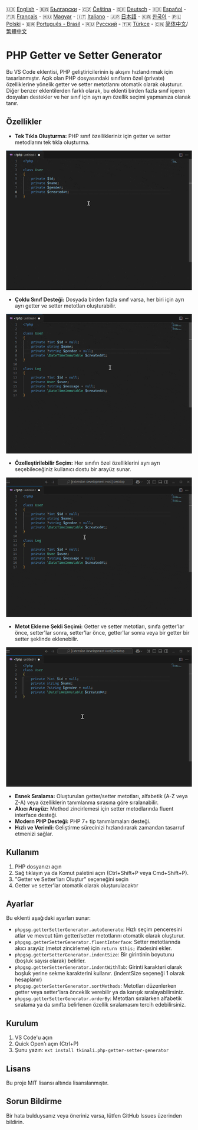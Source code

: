 🇺🇸 [English](./README.md) - 🇧🇬 [Български](./README_BG.md) - 🇨🇿 [Čeština](./README_CS.md) - 🇩🇪 [Deutsch](./README_DE.md) - 🇪🇸 [Español](./README_ES.md) - 🇫🇷 [Français](./README_FR.md) - 🇭🇺 [Magyar](./README_HU.md) - 🇮🇹 [Italiano](./README_IT.md) - 🇯🇵 [日本語](./README_JA.md) - 🇰🇷 [한국어](./README_KO.md) - 🇵🇱 [Polski](./README_PL.md) - 🇧🇷 [Português - Brasil](./README_PT-BR.md) - 🇷🇺 [Русский](./README_RU.md) - 🇹🇷 [Türkçe](./README_TR.md) - 🇨🇳 [简体中文](./README_ZH-CN.md)/[繁體中文](./README_ZH-TW.md)

# PHP Getter ve Setter Generator

Bu VS Code eklentisi, PHP geliştiricilerinin iş akışını hızlandırmak için tasarlanmıştır. Açık olan PHP dosyasındaki sınıfların özel (private) özelliklerine yönelik getter ve setter metotlarını otomatik olarak oluşturur. Diğer benzer eklentilerden farklı olarak, bu eklenti birden fazla sınıf içeren dosyaları destekler ve her sınıf için ayrı ayrı özellik seçimi yapmanıza olanak tanır.

## Özellikler

- **Tek Tıkla Oluşturma:** PHP sınıf özellikleriniz için getter ve setter metodlarını tek tıkla oluşturma.

![Tek Tıkla Oluşturma](images/one-click.gif "Tek Tıkla Oluşturma")

- **Çoklu Sınıf Desteği:** Dosyada birden fazla sınıf varsa, her biri için ayrı ayrı getter ve setter metotları oluşturabilir.

![Çoklu Sınıf Desteği](images/multi-class.gif "Çoklu Sınıf Desteği")

- **Özelleştirilebilir Seçim:** Her sınıfın özel özelliklerini ayrı ayrı seçebileceğiniz kullanıcı dostu bir arayüz sunar.

![Özelleştirilebilir Seçim](images/property-select.gif "Özelleştirilebilir Seçim")

- **Metot Ekleme Şekli Seçimi:** Getter ve setter metotları, sınıfa getter'lar önce, setter'lar sonra, setter'lar önce, getter'lar sonra veya bir getter bir setter şeklinde eklenebilir.

![Metot Ekleme Şekli Seçimi](images/flexible-sort.gif "Metot Ekleme Şekli Seçimi")

- **Esnek Sıralama:** Oluşturulan getter/setter metotları, alfabetik (A-Z veya Z-A) veya özelliklerin tanımlanma sırasına göre sıralanabilir.
- **Akıcı Arayüz:** Method zincirlemesi için setter metodlarında fluent interface desteği.
- **Modern PHP Desteği:** PHP 7+ tip tanımlamaları desteği.
- **Hızlı ve Verimli:** Geliştirme sürecinizi hızlandırarak zamandan tasarruf etmenizi sağlar.

## Kullanım

1. PHP dosyanızı açın
2. Sağ tıklayın ya da Komut paletini açın (Ctrl+Shift+P veya Cmd+Shift+P).
3. "Getter ve Setter'ları Oluştur" seçeneğini seçin
4. Getter ve setter'lar otomatik olarak oluşturulacaktır

## Ayarlar

Bu eklenti aşağıdaki ayarları sunar:

- `phpgsg.getterSetterGenerator.autoGenerate`: Hızlı seçim penceresini atlar ve mevcut tüm getter/setter metotlarını otomatik olarak oluşturur.
- `phpgsg.getterSetterGenerator.fluentInterface`: Setter metotlarında akıcı arayüz (metot zincirleme) için `return $this;` ifadesini ekler.
- `phpgsg.getterSetterGenerator.indentSize`: Bir girintinin boyutunu (boşluk sayısı olarak) belirler.
- `phpgsg.getterSetterGenerator.indentWithTab`: Girinti karakteri olarak boşluk yerine sekme karakterini kullanır. (indentSize seçeneği 1 olarak hesaplanır)
- `phpgsg.getterSetterGenerator.sortMethods`: Metotları düzenlerken getter veya setter'lara önceklik verebilir ya da karışık sıralayabilirsiniz.
- `phpgsg.getterSetterGenerator.orderBy`: Metotları sıralarken alfabetik sıralama ya da sınıfta belirlenen özellik sıralamasını tercih edebilirsiniz.

## Kurulum

1. VS Code'u açın
2. Quick Open'ı açın (Ctrl+P)
3. Şunu yazın: `ext install tkinali.php-getter-setter-generator`

## Lisans

Bu proje MIT lisansı altında lisanslanmıştır.

## Sorun Bildirme

Bir hata bulduysanız veya öneriniz varsa, lütfen GitHub Issues üzerinden bildirin.
